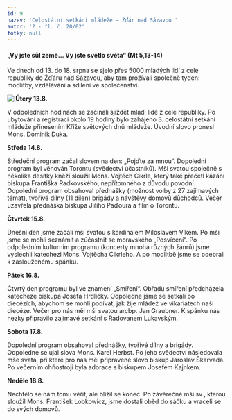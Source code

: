 ```yaml
---
id: 9
nazev: 'Celostátní setkání mládeže – Žďár nad Sázavou '
autor: '? - fl. č. 20/02'
fotky: null
---
```

<h4>„Vy jste sůl země… Vy jste světlo světa“ (Mt 5,13-14)</h4>
<p>
Ve dnech od 13. do 18. srpna se sjelo přes 5000 mladých lidí z celé republiky do Žďáru nad Sázavou, aby tam prožívali společně týden: modlitby, vzdělávání a sdílení ve společenství.
<p>
<img src="obr/2002_zdar.gif" align="left"> <b>Úterý 13.8.</b>
<p>
V odpoledních hodinách se začínali sjíždět mladí lidé z celé republiky. Po ubytování a registraci okolo 19 hodiny bylo zahájeno 3. celostátní setkání mládeže přinesením Kříže světových dnů mládeže. Úvodní slovo pronesl Mons. Dominik Duka.
<p>
<b>Středa 14.8.</b>
<p>
Středeční program začal slovem na den: „Pojďte za mnou“. Dopolední program byl věnován Torontu (svědectví účastníků). Mši svatou společně s několika desítky kněží sloužil Mons. Vojtěch Cikrle, který také přečetl kázání biskupa Františka Radkovského, nepřítomného z důvodu povodní. Odpolední program obsahoval přednášky (možnost volby z 27 zajímavých témat), tvořivé dílny (11 dílen) brigády a návštěvy domovů důchodců. Večer uzavřela přednáška biskupa Jiřího Paďoura a film o Torontu.
<p>
<b>Čtvrtek 15.8.</b>
<p>
Dnešní den jsme začali mší svatou s kardinálem Miloslavem Vlkem. Po mši jsme se mohli seznámit a zúčastnit se moravského „Posvícení“. Po odpoledním kulturním programu (koncerty mnoha různých žánrů) jsme vyslechli katechezi Mons. Vojtěcha Cikrleho. A po modlitbě jsme se odebrali k zaslouženému spánku. 
<p>
<b>Pátek 16.8.</b>
<p>
Čtvrtý den programu byl ve znamení „Smíření“. Obřadu smíření předcházela katecheze biskupa Josefa Hrdličky. Odpoledne jsme se setkali po diecézích, abychom se mohli podívat, jak žije mládež ve vikariátech naší diecéze. Večer pro nás měl mši svatou arcbp. Jan Graubner. K spánku nás hezky připravilo zajímavé setkání s Radovanem Lukavským. 
<p>
<b>Sobota 17.8.</b>
<p>
Dopolední program obsahoval přednášky, tvořivé dílny a brigády. Odpoledne se ujal slova Mons. Karel Herbst. Po jeho svědectví následovala mše svatá, při které pro nás měl připravené slovo biskup Jaroslav Škarvada. Po večerním ohňostroji byla adorace s biskupem Josefem Kajnkem. 
<p>
<b>Neděle 18.8.</b>
<p>
Nechtělo se nám tomu věřit, ale blížil se konec. Po závěrečné mši sv., kterou sloužil Mons. František Lobkowicz, jsme dostali oběd do sáčku a vraceli se do svých domovů.
